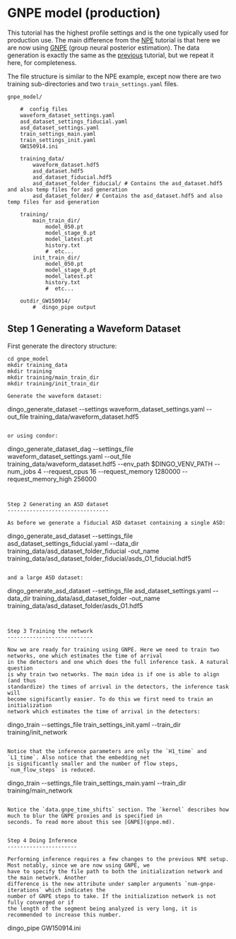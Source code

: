 # GNPE model (production)

This tutorial has the highest profile settings and is the one typically used for production use.
The main difference from the [NPE](example_npe_model.md) tutorial is that here we are now using [GNPE](gnpe.md)
(group neural posterior estimation). The data generation is exactly the same as the [previous](example_npe_model.md)
tutorial, but we repeat it here, for completeness.

The file structure is similar to the NPE example, except now there are two
training sub-directories and two `train_settings.yaml` files. 

```
gnpe_model/

    #  config files
    waveform_dataset_settings.yaml
    asd_dataset_settings_fiducial.yaml
    asd_dataset_settings.yaml
    train_settings_main.yaml
    train_settings_init.yaml
    GW150914.ini

    training_data/
        waveform_dataset.hdf5
        asd_dataset.hdf5
        asd_dataset_fiducial.hdf5
        asd_dataset_folder_fiducial/ # Contains the asd_dataset.hdf5 and also temp files for asd generation
        asd_dataset_folder/ # Contains the asd_dataset.hdf5 and also temp files for asd generation

    training/
        main_train_dir/
            model_050.pt
            model_stage_0.pt
            model_latest.pt
            history.txt
            #  etc...
        init_train_dir/
            model_050.pt
            model_stage_0.pt
            model_latest.pt
            history.txt
            #  etc...

    outdir_GW150914/
        #  dingo_pipe output
```

Step 1 Generating a Waveform Dataset
------------------------------------ 


First generate the directory structure:

```
cd gnpe_model
mkdir training_data
mkdir training
mkdir training/main_train_dir
mkdir training/init_train_dir

Generate the waveform dataset:

```
dingo_generate_dataset --settings waveform_dataset_settings.yaml --out_file training_data/waveform_dataset.hdf5
```

or using condor:

```
dingo_generate_dataset_dag --settings_file
waveform_dataset_settings.yaml --out_file
training_data/waveform_dataset.hdf5 --env_path $DINGO_VENV_PATH --num_jobs 4
--request_cpus 16 --request_memory 1280000 --request_memory_high 256000
```


Step 2 Generating an ASD dataset
--------------------------------

As before we generate a fiducial ASD dataset containing a single ASD:

```
dingo_generate_asd_dataset --settings_file asd_dataset_settings_fiducial.yaml --data_dir
training_data/asd_dataset_folder_fiducial -out_name training_data/asd_dataset_folder_fiducial/asds_O1_fiducial.hdf5
```

and a large ASD dataset:

```
dingo_generate_asd_dataset --settings_file asd_dataset_settings.yaml --data_dir
training_data/asd_dataset_folder -out_name training_data/asd_dataset_folder/asds_O1.hdf5
```


Step 3 Training the network
---------------------------

Now we are ready for training using GNPE. Here we need to train two networks, one which estimates the time of arrival 
in the detectors and one which does the full inference task. A natural question
is why train two networks. The main idea is if one is able to align (and thus
standardize) the times of arrival in the detectors, the inference task will
become significantly easier. To do this we first need to train an initialization
network which estimates the time of arrival in the detectors:

```
dingo_train --settings_file train_settings_init.yaml --train_dir training/init_network
```

Notice that the inference parameters are only the `H1_time` and `L1_time`. Also notice that the embedding_net 
is significantly smaller and the number of flow steps, `num_flow_steps` is reduced.

```
dingo_train --settings_file train_settings_main.yaml --train_dir training/main_network
```

Notice the `data.gnpe_time_shifts` section. The `kernel` describes how much to blur the GNPE proxies and is specified in 
seconds. To read more about this see [GNPE](gnpe.md).


Step 4 Doing Inference
----------------------

Performing inference requires a few changes to the previous NPE setup. Most notably, since we are now using GNPE, we 
have to specify the file path to both the initialization network and the main network. Another 
difference is the new attribute under sampler arguments `num-gnpe-iterations` which indicates the 
number of GNPE steps to take. If the initialization network is not fully converged or if 
the length of the segment being analyzed is very long, it is recommended to increase this number.

```
dingo_pipe GW150914.ini
```

